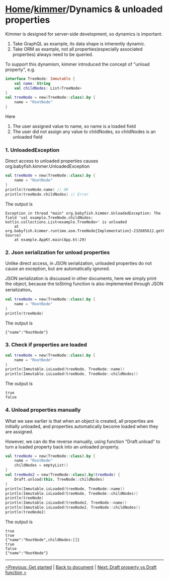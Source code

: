 # [Home](https://github.com/babyfish-ct/kimmer)/[kimmer](./README.md)/Dynamics & unloaded properties

Kimmer is designed for server-side development, so dynamics is important.

1. Take GraphQL as example, its data shape is inherently dynamic.
2. Take ORM as example, not all properties(especially associated properties) always need to be queried.

To support this dynamism, kimmer introduced the concept of "unload property", e.g.
```kt
interface TreeNode: Immutable {
    val name: String
    val childNodes: List<TreeNode>
}
val treeNode = new(TreeNode::class).by {
    name = "RootNode"
}
```
Here
1. The user assigned value to name, so name is a loaded field
2. The user did not assign any value to childNodes, so childNodes is an unloaded field

### 1. UnloadedException

Direct access to unloaded properties causes org.babyfish.kimmer.UnloadedException

```kt
val treeNode = new(TreeNode::class).by {
    name = "RootNode"
}
println(treeNode.name) // OK
println(treeNode.childNodes) // Error
```
The output is
```
Exception in thread "main" org.babyfish.kimmer.UnloadedException: The field 'val example.TreeNode.childNodes: kotlin.collections.List<example.TreeNode>' is unloaded
	at org.babyfish.kimmer.runtime.asm.TreeNode{Implementation}-232685612.getChildNodes(Unknown Source)
	at example.AppKt.main(App.kt:29)
```

### 2. Json serialization for unload properties

Unlike direct access, in JSON serialization, unloaded properties do not cause an exception, but are automatically ignored.

JSON serialization is discussed in other documents, here we simply print the object, because the toString function is also implemented through JSON serialization。

```kt
val treeNode = new(TreeNode::class).by {
    name = "RootNode"
}
println(treeNode)
```
The output is
```
{"name":"RootNode"}
```

### 3. Check if properties are loaded
```kt
val treeNode = new(TreeNode::class).by {
    name = "RootNode"
}
println(Immutable.isLoaded(treeNode, TreeNode::name))
println(Immutable.isLoaded(treeNode, TreeNode::childNodes))
```
The output is
```
true
false
```

### 4. Unload properties manually

What we saw earlier is that when an object is created, all properties are initially unloaded, and properties automatically become loaded when they are assigned.

However, we can do the reverse manually, using function "Draft.unload" to turn a loaded property back into an unloaded property.

```kt
val treeNode = new(TreeNode::class).by {
    name = "RootNode"
    childNodes = emptyList()
}
val treeNode2 = new(TreeNode::class).by(treeNode) {
    Draft.unload(this, TreeNode::childNodes)
}
println(Immutable.isLoaded(treeNode, TreeNode::name))
println(Immutable.isLoaded(treeNode, TreeNode::childNodes))
println(treeNode)
println(Immutable.isLoaded(treeNode2, TreeNode::name))
println(Immutable.isLoaded(treeNode2, TreeNode::childNodes))
println(treeNode2)
```

The output is
```
true
true
{"name":"RootNode",childNodes:[]}
true
false
{"name":"RootNode"}
```

---------------

[<Previous: Get started](./get-started.md) | [Back to document](./README.md) | [Next: Draft property vs Draft function >](propfun.md)
